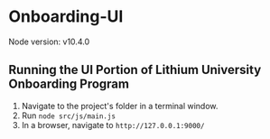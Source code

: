 # Onboarding-UI
Node version: v10.4.0

## Running the UI Portion of Lithium University Onboarding Program ##
1. Navigate to the project's folder in a terminal window.
2. Run ```node src/js/main.js```
3. In a browser, navigate to ```http://127.0.0.1:9000/```